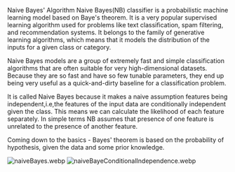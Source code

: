 Naive Bayes' Algorithm
Naive Bayes(NB) classifier is a probabilistic machine learning model based on Baye's theorem. It is a very popular supervised learning algorithm used for problems like text classification, spam filtering, and recommendation systems. It belongs to the family of generative learning algorithms, which means that it models the distribution of the inputs for a given class or category.

Naive Bayes models are a group of extremely fast and simple classification algorithms that are often suitable for very high-dimensional datasets. Because they are so fast and have so few tunable parameters, they end up being very useful as a quick-and-dirty baseline for a classification problem.

It is called Naive Bayes because it makes a naive assumption features being independent,i.e,the features of the input data are conditionally independent given the class. This means we can calculate the likelihood of each feature separately. In simple terms NB assumes that presence of one feature is unrelated to the presence of another feature.

Coming down to the basics - Bayes' theorem is based on the probability of hypothesis, given the data and some prior knowledge.

![naiveBayes.webp](~/Documents/squirrels/projects/mlForBeginners/naiveBayes/attachment:naiveBayes.webp)
![naiveBayeConditionalIndependence.webp](~/Documents/squirrels/projects/mlForBeginners/naiveBayes/attachment:naiveBayeConditionalIndependence.webp)

